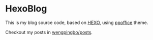 HexoBlog
========

This is my blog source code, based on [HEXO](http://hexo.io/), using [ppoffice](https://github.com/ppoffice/hexo-theme-icarus) theme.

Checkout my posts in [wengpingbo/posts](https://github.com/wengpingbo/posts).
